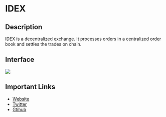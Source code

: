 # IDEX

## Description

IDEX is a decentralized exchange. It processes orders in a centralized order book and settles the trades on chain.

## Interface

![](/assets/images/idex.png)

## Important Links

* [Website](https://idex.market/)  
* [Twitter](https://twitter.com/aurora_dao)  
* [Gtihub](https://github.com/AuroraDAO)

